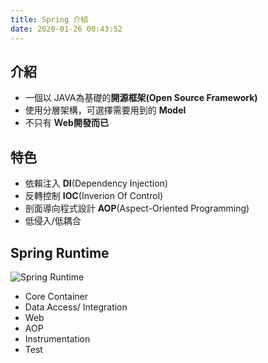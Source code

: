 ```yaml
---
title: Spring 介紹
date: 2020-01-26 00:43:52
---
```

## 介紹
* 一個以 JAVA為基礎的**開源框架(Open Source Framework)**
* 使用分層架構，可選擇需要用到的 **Model**
* 不只有 **Ｗeb開發而已**

## 特色
* 依賴注入 **DI**(Dependency Injection)
* 反轉控制 **IOC**(Inverion Of Control)
* 剖面導向程式設計 **AOP**(Aspect-Oriented Programming)
* 低侵入/低耦合

## Spring Runtime
![Spring Runtime](https://docs.spring.io/spring/docs/4.0.2.RELEASE/spring-framework-reference/html/images/spring-overview.png)
* Core Container
* Data Access/ Integration
* Web
* AOP
* Instrumentation
* Test
